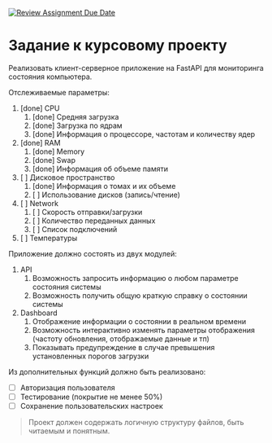 [![Review Assignment Due Date](https://classroom.github.com/assets/deadline-readme-button-24ddc0f5d75046c5622901739e7c5dd533143b0c8e959d652212380cedb1ea36.svg)](https://classroom.github.com/a/CDl7acob)
# Задание к курсовому проекту

Реализовать клиент-серверное приложение на FastAPI для мониторинга состояния компьютера.

Отслеживаемые параметры:

1. [done] CPU
   1. [done] Средняя загрузка
   2. [done] Загрузка по ядрам
   3. [done] Информация о процессоре, частотам и количеству ядер
2. [done] RAM
   1. [done] Memory
   2. [done] Swap
   3. [done] Информация об объеме памяти
3. [ ] Дисковое пространство
   1. [done] Информация о томах и их объеме
   2. [ ] Использование дисков (запись/чтение)
4. [ ] Network
   1. [ ] Скорость отправки/загрузки
   2. [ ] Количество переданных данных
   3. [ ] Список подключений
5. [ ] Температуры

Приложение должно состоять из двух модулей:

1. API
   1. Возможность запросить информацию о любом параметре состояния системы
   2. Возможность получить общую краткую справку о состоянии системы
2. Dashboard
   1. Отображение информации о состоянии в реальном времени
   2. Возможность интерактивно изменять параметры отображения (частоту обновления, отображаемые данные и тп)
   3. Показывать предупреждение в случае превышения установленных порогов загрузки

Из дополнительных функций должно быть реализовано:

- [ ] Авторизация пользователя
- [ ] Тестирование (покрытие не менее 50%)
- [ ] Сохранение пользовательских настроек

> Проект должен содержать логичную структуру файлов, быть читаемым и понятным.
